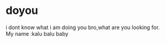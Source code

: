 # doyou
i dont know what i am doing 
you bro,what are you looking for.
<br>
My name :kalu balu baby
